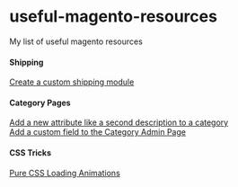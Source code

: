 # useful-magento-resources
My list of useful magento resources

#### Shipping
[Create a custom shipping module](http://www.smashingmagazine.com/2014/01/15/create-custom-shipping-methods-magento/)

#### Category Pages
[Add a new attribute like a second description to a category](http://www.atwix.com/magento/add-category-attribute/)<br />
[Add a custom field to the Category Admin Page](http://www.marketingadept.com/blog/magento-developers-add-a-custom-field-to-the-category-admin-page/)


#### CSS Tricks
[Pure CSS Loading Animations](http://connoratherton.com/loaders)<br />
